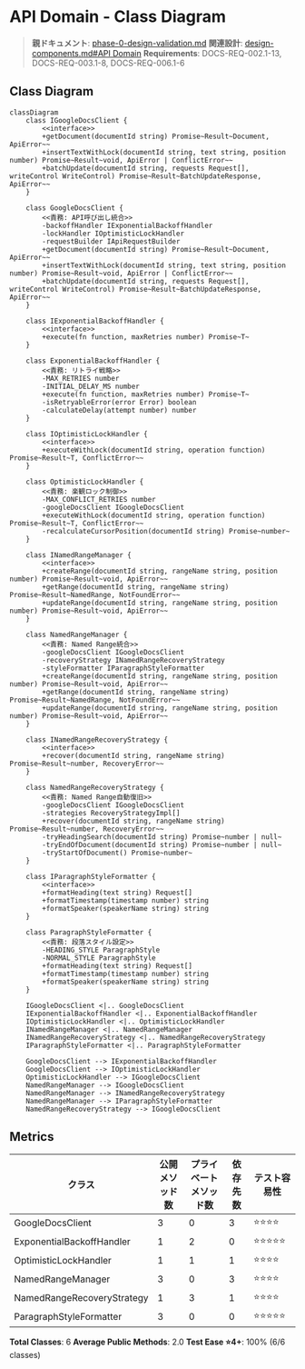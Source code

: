 # API Domain - Class Diagram

> **親ドキュメント**: [phase-0-design-validation.md](/.kiro/specs/meeting-minutes-docs-sync/task-details/phase-0-design-validation.md)
> **関連設計**: [design-components.md#API Domain](/.kiro/specs/meeting-minutes-docs-sync/design-modules/design-components.md)
> **Requirements**: DOCS-REQ-002.1-13, DOCS-REQ-003.1-8, DOCS-REQ-006.1-6

## Class Diagram

```mermaid
classDiagram
    class IGoogleDocsClient {
        <<interface>>
        +getDocument(documentId string) Promise~Result~Document, ApiError~~
        +insertTextWithLock(documentId string, text string, position number) Promise~Result~void, ApiError | ConflictError~~
        +batchUpdate(documentId string, requests Request[], writeControl WriteControl) Promise~Result~BatchUpdateResponse, ApiError~~
    }

    class GoogleDocsClient {
        <<責務: API呼び出し統合>>
        -backoffHandler IExponentialBackoffHandler
        -lockHandler IOptimisticLockHandler
        -requestBuilder IApiRequestBuilder
        +getDocument(documentId string) Promise~Result~Document, ApiError~~
        +insertTextWithLock(documentId string, text string, position number) Promise~Result~void, ApiError | ConflictError~~
        +batchUpdate(documentId string, requests Request[], writeControl WriteControl) Promise~Result~BatchUpdateResponse, ApiError~~
    }

    class IExponentialBackoffHandler {
        <<interface>>
        +execute(fn function, maxRetries number) Promise~T~
    }

    class ExponentialBackoffHandler {
        <<責務: リトライ戦略>>
        -MAX_RETRIES number
        -INITIAL_DELAY_MS number
        +execute(fn function, maxRetries number) Promise~T~
        -isRetryableError(error Error) boolean
        -calculateDelay(attempt number) number
    }

    class IOptimisticLockHandler {
        <<interface>>
        +executeWithLock(documentId string, operation function) Promise~Result~T, ConflictError~~
    }

    class OptimisticLockHandler {
        <<責務: 楽観ロック制御>>
        -MAX_CONFLICT_RETRIES number
        -googleDocsClient IGoogleDocsClient
        +executeWithLock(documentId string, operation function) Promise~Result~T, ConflictError~~
        -recalculateCursorPosition(documentId string) Promise~number~
    }

    class INamedRangeManager {
        <<interface>>
        +createRange(documentId string, rangeName string, position number) Promise~Result~void, ApiError~~
        +getRange(documentId string, rangeName string) Promise~Result~NamedRange, NotFoundError~~
        +updateRange(documentId string, rangeName string, position number) Promise~Result~void, ApiError~~
    }

    class NamedRangeManager {
        <<責務: Named Range統合>>
        -googleDocsClient IGoogleDocsClient
        -recoveryStrategy INamedRangeRecoveryStrategy
        -styleFormatter IParagraphStyleFormatter
        +createRange(documentId string, rangeName string, position number) Promise~Result~void, ApiError~~
        +getRange(documentId string, rangeName string) Promise~Result~NamedRange, NotFoundError~~
        +updateRange(documentId string, rangeName string, position number) Promise~Result~void, ApiError~~
    }

    class INamedRangeRecoveryStrategy {
        <<interface>>
        +recover(documentId string, rangeName string) Promise~Result~number, RecoveryError~~
    }

    class NamedRangeRecoveryStrategy {
        <<責務: Named Range自動復旧>>
        -googleDocsClient IGoogleDocsClient
        -strategies RecoveryStrategyImpl[]
        +recover(documentId string, rangeName string) Promise~Result~number, RecoveryError~~
        -tryHeadingSearch(documentId string) Promise~number | null~
        -tryEndOfDocument(documentId string) Promise~number | null~
        -tryStartOfDocument() Promise~number~
    }

    class IParagraphStyleFormatter {
        <<interface>>
        +formatHeading(text string) Request[]
        +formatTimestamp(timestamp number) string
        +formatSpeaker(speakerName string) string
    }

    class ParagraphStyleFormatter {
        <<責務: 段落スタイル設定>>
        -HEADING_STYLE ParagraphStyle
        -NORMAL_STYLE ParagraphStyle
        +formatHeading(text string) Request[]
        +formatTimestamp(timestamp number) string
        +formatSpeaker(speakerName string) string
    }

    IGoogleDocsClient <|.. GoogleDocsClient
    IExponentialBackoffHandler <|.. ExponentialBackoffHandler
    IOptimisticLockHandler <|.. OptimisticLockHandler
    INamedRangeManager <|.. NamedRangeManager
    INamedRangeRecoveryStrategy <|.. NamedRangeRecoveryStrategy
    IParagraphStyleFormatter <|.. ParagraphStyleFormatter

    GoogleDocsClient --> IExponentialBackoffHandler
    GoogleDocsClient --> IOptimisticLockHandler
    OptimisticLockHandler --> IGoogleDocsClient
    NamedRangeManager --> IGoogleDocsClient
    NamedRangeManager --> INamedRangeRecoveryStrategy
    NamedRangeManager --> IParagraphStyleFormatter
    NamedRangeRecoveryStrategy --> IGoogleDocsClient
```

## Metrics

| クラス | 公開メソッド数 | プライベートメソッド数 | 依存先数 | テスト容易性 |
|--------|---------------|-------------------|---------|-------------|
| GoogleDocsClient | 3 | 0 | 3 | ⭐⭐⭐⭐ |
| ExponentialBackoffHandler | 1 | 2 | 0 | ⭐⭐⭐⭐⭐ |
| OptimisticLockHandler | 1 | 1 | 1 | ⭐⭐⭐⭐ |
| NamedRangeManager | 3 | 0 | 3 | ⭐⭐⭐⭐ |
| NamedRangeRecoveryStrategy | 1 | 3 | 1 | ⭐⭐⭐⭐ |
| ParagraphStyleFormatter | 3 | 0 | 0 | ⭐⭐⭐⭐⭐ |

**Total Classes**: 6
**Average Public Methods**: 2.0
**Test Ease ⭐4+**: 100% (6/6 classes)
